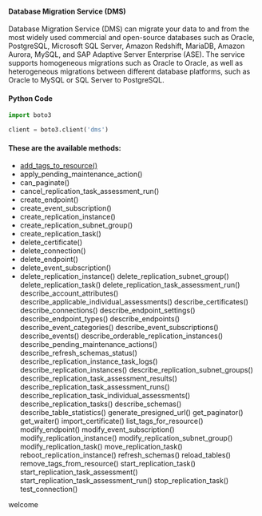 #### Database Migration Service (DMS)
Database Migration Service (DMS) can migrate your data to and from the most widely used commercial and open-source databases such as Oracle, PostgreSQL, Microsoft SQL Server, Amazon Redshift, MariaDB, Amazon Aurora, MySQL, and SAP Adaptive Server Enterprise (ASE). The service supports homogeneous migrations such as Oracle to Oracle, as well as heterogeneous migrations between different database platforms, such as Oracle to MySQL or SQL Server to PostgreSQL.

#### Python Code
```python
import boto3

client = boto3.client('dms')
```

#### These are the available methods:

* [add_tags_to_resource()][1]
* apply_pending_maintenance_action()
* can_paginate()
* cancel_replication_task_assessment_run()
* create_endpoint()
* create_event_subscription()
* create_replication_instance()
* create_replication_subnet_group()
* create_replication_task()
* delete_certificate()
* delete_connection()
* delete_endpoint()
* delete_event_subscription()
* delete_replication_instance()
delete_replication_subnet_group()
delete_replication_task()
delete_replication_task_assessment_run()
describe_account_attributes()
describe_applicable_individual_assessments()
describe_certificates()
describe_connections()
describe_endpoint_settings()
describe_endpoint_types()
describe_endpoints()
describe_event_categories()
describe_event_subscriptions()
describe_events()
describe_orderable_replication_instances()
describe_pending_maintenance_actions()
describe_refresh_schemas_status()
describe_replication_instance_task_logs()
describe_replication_instances()
describe_replication_subnet_groups()
describe_replication_task_assessment_results()
describe_replication_task_assessment_runs()
describe_replication_task_individual_assessments()
describe_replication_tasks()
describe_schemas()
describe_table_statistics()
generate_presigned_url()
get_paginator()
get_waiter()
import_certificate()
list_tags_for_resource()
modify_endpoint()
modify_event_subscription()
modify_replication_instance()
modify_replication_subnet_group()
modify_replication_task()
move_replication_task()
reboot_replication_instance()
refresh_schemas()
reload_tables()
remove_tags_from_resource()
start_replication_task()
start_replication_task_assessment()
start_replication_task_assessment_run()
stop_replication_task()
test_connection()

[1]: add_tags_to_resource

welcome

